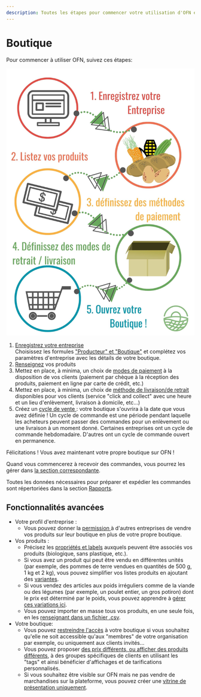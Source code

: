 ```yaml
---
description: Toutes les étapes pour commencer votre utilisation d'OFN en tant que Boutique
---
```


# Boutique

Pour commencer à utiliser OFN, suivez ces étapes:

![](<../.gitbook/assets/Copy of Quick Set up in 5 steps draft.jpg>)

1. [Enregistrez votre entreprise](https://guide.openfoodnetwork.org/v/fr/basic-features/register-and-create-your-profile)\
   Choisissez les formules ["Producteur" et "Boutique"](https://guide.openfoodnetwork.org/v/fr/basic-features/enterprise-profile/package-types) et complétez vos paramètres d'entreprise avec les détails de votre boutique.
2. [Renseignez](https://guide.openfoodnetwork.org/v/fr/basic-features/products-1/products) vos produits
3. Mettez en place, à minima, un choix de [modes de paiement](https://guide.openfoodnetwork.org/v/fr/basic-features/shopfront/payment-methods) à la disposition de vos clients (paiement par chèque à la réception des produits, paiement en ligne par carte de crédit, etc.)
4. Mettez en place, à minima, un choix de [méthode de livraison/de retrait ](https://guide.openfoodnetwork.org/v/fr/basic-features/shopfront/shipping-methods)disponibles pour vos clients (service "click and collect" avec une heure et un lieu d'enlèvement, livraison à domicile, etc...)
5. Créez un [cycle de vente ](https://guide.openfoodnetwork.org/v/fr/basic-features/shopfront/order-cycle): votre boutique s'ouvrira à la date que vous avez définie ! Un cycle de commande est une période pendant laquelle les acheteurs peuvent passer des commandes pour un enlèvement ou une livraison à un moment donné. Certaines entreprises ont un cycle de commande hebdomadaire. D'autres ont un cycle de commande ouvert en permanence.

Félicitations ! Vous avez maintenant votre propre boutique sur OFN !

Quand vous commencerez à recevoir des commandes, vous pourrez les gérer dans [la section correspondante](https://guide.openfoodnetwork.org/v/fr/basic-features/orders).&#x20;

Toutes les données nécessaires pour préparer et expédier les commandes sont répertoriées dans la section [Rapports](https://guide.openfoodnetwork.org/v/fr/basic-features/reports).



## Fonctionnalités avancées

* Votre profil d'entreprise :
  * Vous pouvez donner la [permission ](https://guide.openfoodnetwork.org/v/fr/basic-features/enterprise-profile/enterprise-to-enterprise-permissions-e2es)à d'autres entreprises de vendre vos produits sur leur boutique en plus de votre propre boutique.
* Vos produits :
  * Précisez les [propriétés et labels](https://guide.openfoodnetwork.org/v/fr/basic-features/products-1/product-properties) auxquels peuvent être associés vos produits (biologique, sans plastique, etc.).
  * Si vous avez un produit qui peut être vendu en différentes unités (par exemple, des pommes de terre vendues en quantités de 500 g, 1 kg et 2 kg), vous pouvez simplifier vos listes produits en ajoutant des [variantes](https://guide.openfoodnetwork.org/v/fr/basic-features/products-1/product-variants).
  * Si vous vendez des articles aux poids irréguliers comme de la viande ou des légumes (par exemple, un poulet entier, un gros potiron) dont le prix est déterminé par le poids, vous pouvez apprendre à [gérer ces variations ici](https://guide.openfoodnetwork.org/v/fr/basic-features/products-1/pricing-irregular-items-kg).
  * Vous pouvez importer en masse tous vos produits, en une seule fois, en les [renseignant dans un fichier .csv](https://guide.openfoodnetwork.org/v/fr/basic-features/products-1/product-and-inventory-import).
* Votre boutique:
  * Vous pouvez [restreindre l'accès](https://guide.openfoodnetwork.org/v/fr/basic-features/shopfront/private-shopfront) à votre boutique si vous souhaitez qu'elle ne soit accessible qu'aux "membres" de votre organisation par exemple, ou uniquement aux clients invités...&#x20;
  * Vous pouvez proposer [des prix différents, ou afficher des produits différents](https://guide.openfoodnetwork.org/v/fr/basic-features/shopfront/customer-management-and-conditional-displays-prices), à des groupes spécifiques de clients en utilisant les "tags" et ainsi bénéficier d'affichages et de tarifications personnalisés.
  * Si vous souhaitez être visible sur OFN mais ne pas vendre de marchandises sur la plateforme, vous pouvez créer une [vitrine de présentation uniquement](https://guide.openfoodnetwork.org/v/fr/basic-features/shopfront/display-only-order-cycles).

